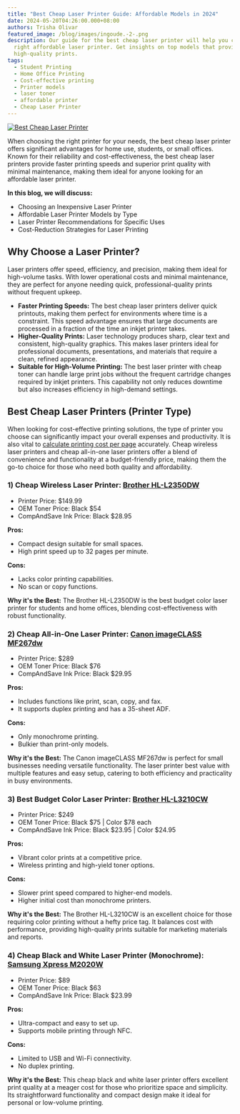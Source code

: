 ```yaml
---
title: "Best Cheap Laser Printer Guide: Affordable Models in 2024"
date: 2024-05-20T04:26:00.000+08:00
authors: Trisha Olivar
featured_image: /blog/images/ingoude.-2-.png
description: Our guide for the best cheap laser printer will help you choose the
  right affordable laser printer. Get insights on top models that provide
  high-quality prints.
tags:
  - Student Printing
  - Home Office Printing
  - Cost-effective printing
  - Printer models
  - laser toner
  - affordable printer
  - Cheap Laser Printer
---
```

[![Best Cheap Laser Printer](/blog/images/ingoude.-2-.png "Best Cheap Laser Printer")](/blog/images/ingoude.-2-.png)

When choosing the right printer for your needs, the best cheap laser printer offers significant advantages for home use, students, or small offices. Known for their reliability and cost-effectiveness, the best cheap laser printers provide faster printing speeds and superior print quality with minimal maintenance, making them ideal for anyone looking for an affordable laser printer.

**In this blog, we will discuss:**

* Choosing an Inexpensive Laser Printer
* Affordable Laser Printer Models by Type
* Laser Printer Recommendations for Specific Uses
* Cost-Reduction Strategies for Laser Printing

## Why Choose a Laser Printer?

Laser printers offer speed, efficiency, and precision, making them ideal for high-volume tasks. With lower operational costs and minimal maintenance, they are perfect for anyone needing quick, professional-quality prints without frequent upkeep.

* **Faster Printing Speeds:** The best cheap laser printers deliver quick printouts, making them perfect for environments where time is a constraint. This speed advantage ensures that large documents are processed in a fraction of the time an inkjet printer takes.
* **Higher-Quality Prints:** Laser technology produces sharp, clear text and consistent, high-quality graphics. This makes laser printers ideal for professional documents, presentations, and materials that require a clean, refined appearance.
* **Suitable for High-Volume Printing:** The best laser printer with cheap toner can handle large print jobs without the frequent cartridge changes required by inkjet printers. This capability not only reduces downtime but also increases efficiency in high-demand settings.

## Best Cheap Laser Printers (Printer Type)

When looking for cost-effective printing solutions, the type of printer you choose can significantly impact your overall expenses and productivity. It is also vital to [calculate printing cost per page](https://www.compandsave.com/how-to-calculate-printing-cost-per-page) accurately. Cheap wireless laser printers and cheap all-in-one laser printers offer a blend of convenience and functionality at a budget-friendly price, making them the go-to choice for those who need both quality and affordability.

### 1) Cheap Wireless Laser Printer: [Brother HL-L2350DW](https://www.compandsave.com/brother/hl/hl-l2350dw-toner-cartridges)

* Printer Price: $149.99
* OEM Toner Price: Black $54
* CompAndSave Ink Price: Black $28.95

**Pros:**

* Compact design suitable for small spaces.
* High print speed up to 32 pages per minute.

**Cons:**

* Lacks color printing capabilities.
* No scan or copy functions.

**Why it's the Best:** The Brother HL-L2350DW is the best budget color laser printer for students and home offices, blending cost-effectiveness with robust functionality.

### 2) Cheap All-in-One Laser Printer: [Canon imageCLASS MF267dw](https://www.compandsave.com/canon/imageclass/mf267dw-toner-cartridges)

* Printer Price: $289
* OEM Toner Price: Black $76
* CompAndSave Ink Price: Black $29.95

**Pros:**

* Includes functions like print, scan, copy, and fax.
* It supports duplex printing and has a 35-sheet ADF.

**Cons:**

* Only monochrome printing.
* Bulkier than print-only models.

**Why it's the Best:** The Canon imageCLASS MF267dw is perfect for small businesses needing versatile functionality. The laser printer best value with multiple features and easy setup, catering to both efficiency and practicality in busy environments.

### 3) Best Budget Color Laser Printer: [Brother HL-L3210CW](https://www.compandsave.com/brother/hl/hl-l3210cw-toner-cartridges)

* Printer Price: $249
* OEM Toner Price: Black $75 | Color $78 each
* CompAndSave Ink Price: Black $23.95 | Color $24.95

**Pros:**

* Vibrant color prints at a competitive price.
* Wireless printing and high-yield toner options.

**Cons:**

* Slower print speed compared to higher-end models.
* Higher initial cost than monochrome printers.

**Why it's the Best:** The Brother HL-L3210CW is an excellent choice for those requiring color printing without a hefty price tag. It balances cost with performance, providing high-quality prints suitable for marketing materials and reports.

### 4) Cheap Black and White Laser Printer (Monochrome): [Samsung Xpress M2020W](https://www.compandsave.com/samsung/other/xpress-m2020w-toner-cartridges)

* Printer Price: $89
* OEM Toner Price: Black $63
* CompAndSave Ink Price: Black $23.99

**Pros:**

* Ultra-compact and easy to set up.
* Supports mobile printing through NFC.

**Cons:**

* Limited to USB and Wi-Fi connectivity.
* No duplex printing.

**Why it's the Best:** This cheap black and white laser printer offers excellent print quality at a meager cost for those who prioritize space and simplicity. Its straightforward functionality and compact design make it ideal for personal or low-volume printing.
